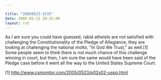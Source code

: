 ```yaml
---

title: "20050523-1535"
date: 2005-05-23 20:35:00
layout: rut
---
```


<p>As I am sure you could have guessed, rabid atheists are not
satisfied with challenging the Constitutionality of the Pledge of
Allegiance, they are looking at challenging the national motto,
"In God We Trust," as well.[1] Some people seem to think there
is not much chance of this challenge winning in court, but then,
I am sure the same would have been said of the Pledge case before
it went all the way to the United States Supreme Court.</p>

[1] http://www.csmonitor.com/2005/0523/p02s02-uspo.html

